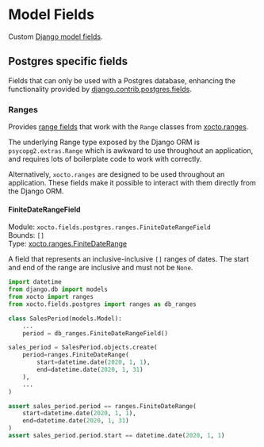 # Model Fields

Custom [Django model fields](https://docs.djangoproject.com/en/dev/ref/models/fields/).


## Postgres specific fields

Fields that can only be used with a Postgres database, enhancing the functionality
provided by [django.contrib.postgres.fields](https://docs.djangoproject.com/en/dev/ref/contrib/postgres/fields/).

### Ranges

Provides [range fields](https://docs.djangoproject.com/en/dev/ref/contrib/postgres/fields/#range-fields) that work
with the `Range` classes from [xocto.ranges](./ranges.md).

The underlying Range type exposed by the Django ORM is `psycopg2.extras.Range` which is awkward to
use throughout an application, and requires lots of boilerplate code to work with correctly.

Alternatively, `xocto.ranges` are designed to be used throughout an application. These fields
make it possible to interact with them directly from the Django ORM.

#### FiniteDateRangeField

Module: `xocto.fields.postgres.ranges.FiniteDateRangeField`\
Bounds: `[]`\
Type: [xocto.ranges.FiniteDateRange](xocto.ranges.FiniteDateRange)

A field that represents an inclusive-inclusive `[]` ranges of dates. The start
and end of the range are inclusive and must not be `None`.

```python
import datetime
from django.db import models
from xocto import ranges
from xocto.fields.postgres import ranges as db_ranges

class SalesPeriod(models.Model):
    ...
    period = db_ranges.FiniteDateRangeField()

sales_period = SalesPeriod.objects.create(
    period=ranges.FiniteDateRange(
        start=datetime.date(2020, 1, 1),
        end=datetime.date(2020, 1, 31)
    ),
    ...
)

assert sales_period.period == ranges.FiniteDateRange(
    start=datetime.date(2020, 1, 1),
    end=datetime.date(2020, 1, 31)
)
assert sales_period.period.start == datetime.date(2020, 1, 1)
```
